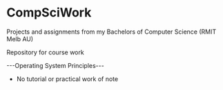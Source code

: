 # CompSciWork
Projects and assignments from my Bachelors of Computer Science (RMIT Melb AU)

Repository for course work

---Operating System Principles---

- No tutorial or practical work of note
